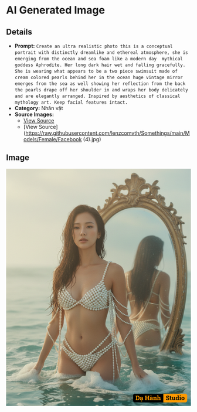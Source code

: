 # AI Generated Image

## Details
- **Prompt:** `Create an ultra realistic photo this is a conceptual portrait with distinctly dreamlike and ethereal atmosphere, she is emerging from the ocean and sea foam like a modern day  mythical goddess Aphrodite. Her long dark hair wet and falling gracefully. She is wearing what appears to be a two piece swimsuit made of cream colored pearls behind her in the ocean huge vintage mirror emerges from the sea as well showing her reflection from the back the pearls drape off her shoulder in and wraps her body delicately and are elegantly arranged. Inspired by aesthetics of classical mythology art. Keep facial features intact.`
- **Category:** Nhân vật
- **Source Images:**
  - [View Source](https://raw.githubusercontent.com/lenzcomvth/Somethings/main/Models/Female/Female3.jpg)
  - [View Source](https://raw.githubusercontent.com/lenzcomvth/Somethings/main/Models/Female/Facebook (4).jpg)

## Image
![AI Generated Image](./image-2025-10-17T06-18-09-582Z-g1nlg.png)